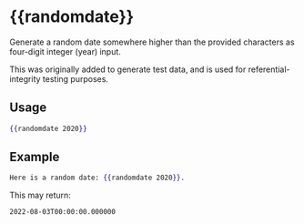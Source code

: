 # {{randomdate}}

Generate a random date somewhere higher than the provided characters as four-digit integer (year) input.

This was originally added to generate test data, and is used for referential-integrity testing purposes.

## Usage

```handlebars
{{randomdate 2020}}
```

## Example

```handlebars
Here is a random date: {{randomdate 2020}}.
```

This may return:

```text
2022-08-03T00:00:00.000000
```
